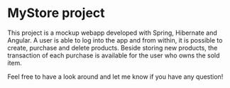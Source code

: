 # MyStore project 

This project is a mockup webapp developed with Spring, Hibernate and Angular. A user is able to log into the app and from within, it is possible to create, purchase and delete products. Beside storing new products, the transaction of each purchase is available for the user who owns the sold item.

Feel free to have a look around and let me know if you have any question!
